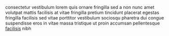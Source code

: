 consectetur vestibulum lorem quis ornare fringilla sed a non nunc amet volutpat
mattis facilisis at vitae fringilla pretium tincidunt placerat egestas
fringilla facilisis sed vitae porttitor vestibulum sociosqu pharetra dui congue
suspendisse eros in vitae massa tristique ut proin accumsan pellentesque
[facilisis](generated_webpages/dolor3.md) nibh